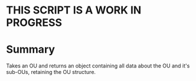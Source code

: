 # THIS SCRIPT IS A WORK IN PROGRESS

# Summary
Takes an OU and returns an object containing all data about the OU and it's sub-OUs, retaining the OU structure.
